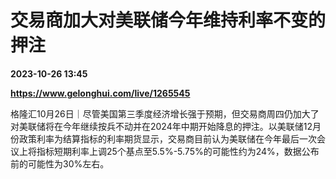# 交易商加大对美联储今年维持利率不变的押注

**2023-10-26 13:45**

**https://www.gelonghui.com/live/1265545**

格隆汇10月26日｜尽管美国第三季度经济增长强于预期，但交易商周四仍加大了对美联储将在今年继续按兵不动并在2024年中期开始降息的押注。以美联储12月份政策利率为结算指标的利率期货显示，交易商目前认为美联储在今年最后一次会议上将指标短期利率上调25个基点至5.5%-5.75%的可能性约为24%，数据公布前的可能性为30%左右。